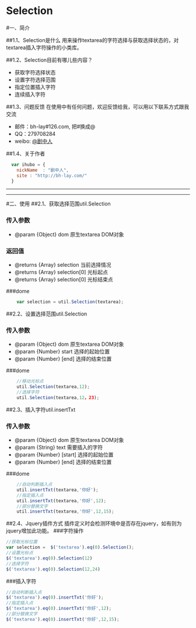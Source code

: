 Selection
=========
#一、简介

##1.1、Selection是什么
用来操作textarea的字符选择与获取选择状态的，对textarea插入字符操作的小类库。

##1.2、Selection目前有哪儿些内容？

* 获取字符选择状态
* 设置字符选择范围
* 指定位置插入字符
* 连续插入字符

##1.3、问题反馈
在使用中有任何问题，欢迎反馈给我，可以用以下联系方式跟我交流

* 邮件：bh-lay#126.com, 把#换成@
* QQ：279708284
* weibo: [@剧中人](http://weibo.com/bhlay)

##1.4、关于作者

```javascript
  var ihubo = {
    nickName  : "剧中人",
    site : "http://bh-lay.com/"
  }
```
---

---
#二、使用
##2.1、获取选择范围util.Selection
### 传入参数
 * @param {Object} dom 原生textarea DOM对象

### 返回值
 * @returns {Array} selection 当前选择情况
 * @returns {Array} selection[0] 光标起点
 * @returns {Array} selection[0] 光标结束点

###dome
```javascript
    var selection = util.Selection(textarea);
```

##2.2、设置选择范围util.Selection
### 传入参数
 * @param {Object} dom 原生textarea DOM对象
 * @param {Number} start 选择的起始位置
 * @param {Number} [end] 选择的结束位置

###dome
```javascript
    //移动光标点
    util.Selection(textarea,12);
    //选择字符
    util.Selection(textarea,12，23);
```

##2.3、插入字符util.insertTxt
### 传入参数
 * @param {Object} dom 原生textarea DOM对象
 * @param {String} text 需要插入的字符
 * @param {Number} [start] 选择的起始位置
 * @param {Number} [end] 选择的结束位置

###dome
```javascript
    //自动判断插入点
    util.insertTxt(textarea,'你好');
    //指定插入点
    util.insertTxt(textarea,'你好',12);
    //部分替换文字
    util.insertTxt(textarea,'你好',12,15);
```

##2.4、Jquery插件方式
插件定义时会检测环境中是否存在jquery，如有则为jquery增加此功能。
###字符操作
```javascript
//获取光标位置
var selection =  $('textarea').eq(0).Selection();
//设置光标点
$('textarea').eq(0).Selection(12)
//选择字符
$('textarea').eq(0).Selection(12,24)
```
###插入字符
```javascript
//自动判断插入点
$('textarea').eq(0).insertTxt('你好');
//指定插入点
$('textarea').eq(0).insertTxt('你好',12);
//部分替换文字
$('textarea').eq(0).insertTxt('你好',12,15);
```